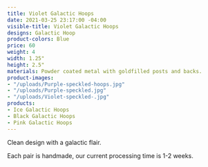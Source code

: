 ```yaml
---
title: Violet Galactic Hoops
date: 2021-03-25 23:17:00 -04:00
visible-title: Violet Galactic Hoops
designs: Galactic Hoop
product-colors: Blue
price: 60
weight: 4
width: 1.25"
height: 2.5"
materials: Powder coated metal with goldfilled posts and backs.
product-images:
- "/uploads/Purple-speckled-hoops.jpg"
- "/uploads/Purple-speckled.jpg"
- "/uploads/Violet-speckled-.jpg"
products:
- Ice Galactic Hoops
- Black Galactic Hoops
- Pink Galactic Hoops
---
```


Clean design with a galactic flair.

Each pair is handmade, our current processing time is 1-2 weeks.
